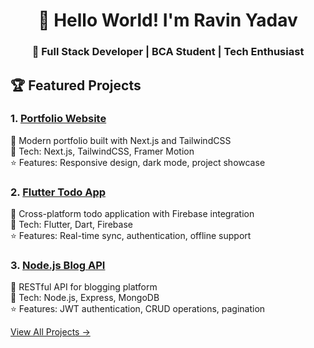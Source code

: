 

<h1 align="center">👋 Hello World! I'm Ravin Yadav</h1>
<h3 align="center">🚀 Full Stack Developer | BCA Student | Tech Enthusiast</h3>

## 🏆 Featured Projects

### 1. [Portfolio Website](https://ravinyadav.vercel.app/)
🚀 Modern portfolio built with Next.js and TailwindCSS  
🔧 Tech: Next.js, TailwindCSS, Framer Motion  
⭐ Features: Responsive design, dark mode, project showcase  

### 2. [Flutter Todo App](https://github.com/raoravin/flutter-todo-app)
📱 Cross-platform todo application with Firebase integration  
🔧 Tech: Flutter, Dart, Firebase  
⭐ Features: Real-time sync, authentication, offline support  

### 3. [Node.js Blog API](https://github.com/raoravin/blog-api)
📝 RESTful API for blogging platform  
🔧 Tech: Node.js, Express, MongoDB  
⭐ Features: JWT authentication, CRUD operations, pagination  

[View All Projects →](https://github.com/raoravin?tab=repositories)


